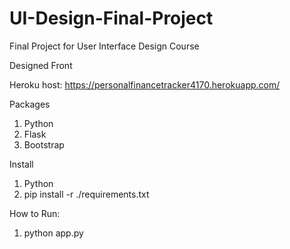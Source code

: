 # UI-Design-Final-Project
Final Project for User Interface Design Course

Designed Front 

Heroku host:
https://personalfinancetracker4170.herokuapp.com/

Packages
1. Python
2. Flask
3. Bootstrap

Install
1. Python
2. pip install -r ./requirements.txt

How to Run:
1. python app.py
